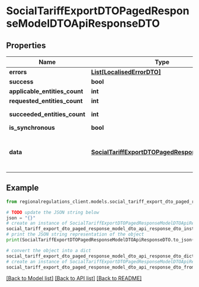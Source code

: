 # SocialTariffExportDTOPagedResponseModelDTOApiResponseDTO


## Properties

Name | Type | Description | Notes
------------ | ------------- | ------------- | -------------
**errors** | [**List[LocalisedErrorDTO]**](LocalisedErrorDTO.md) |  | [optional] 
**success** | **bool** |  | [optional] 
**applicable_entities_count** | **int** |  | [optional] 
**requested_entities_count** | **int** |  | [optional] 
**succeeded_entities_count** | **int** |  | [optional] [readonly] 
**is_synchronous** | **bool** |  | [optional] 
**data** | [**SocialTariffExportDTOPagedResponseModelDTO**](SocialTariffExportDTOPagedResponseModelDTO.md) | The updated entity in case of modifications or creation | [optional] 

## Example

```python
from regionalregulations_client.models.social_tariff_export_dto_paged_response_model_dto_api_response_dto import SocialTariffExportDTOPagedResponseModelDTOApiResponseDTO

# TODO update the JSON string below
json = "{}"
# create an instance of SocialTariffExportDTOPagedResponseModelDTOApiResponseDTO from a JSON string
social_tariff_export_dto_paged_response_model_dto_api_response_dto_instance = SocialTariffExportDTOPagedResponseModelDTOApiResponseDTO.from_json(json)
# print the JSON string representation of the object
print(SocialTariffExportDTOPagedResponseModelDTOApiResponseDTO.to_json())

# convert the object into a dict
social_tariff_export_dto_paged_response_model_dto_api_response_dto_dict = social_tariff_export_dto_paged_response_model_dto_api_response_dto_instance.to_dict()
# create an instance of SocialTariffExportDTOPagedResponseModelDTOApiResponseDTO from a dict
social_tariff_export_dto_paged_response_model_dto_api_response_dto_from_dict = SocialTariffExportDTOPagedResponseModelDTOApiResponseDTO.from_dict(social_tariff_export_dto_paged_response_model_dto_api_response_dto_dict)
```
[[Back to Model list]](../README.md#documentation-for-models) [[Back to API list]](../README.md#documentation-for-api-endpoints) [[Back to README]](../README.md)


